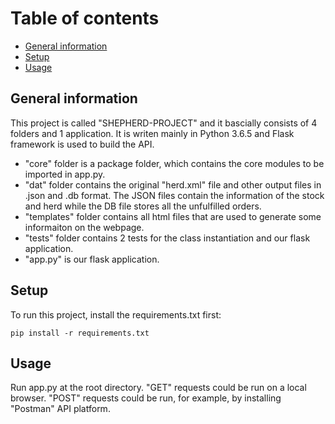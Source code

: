 # Table of contents
* [General information](#General-information)
* [Setup](#setup)
* [Usage](#usage)
## General information
This project is called "SHEPHERD-PROJECT" and it bascially consists of 4 folders and 1 application.
It is writen mainly in Python 3.6.5 and Flask framework is used to build the API.

* "core" folder is a package folder, which contains the core modules to be imported in app.py.
* "dat" folder contains the original "herd.xml" file and other output files in .json and .db format.
The JSON files contain the information of the stock and herd while the DB file stores all the unfulfilled orders.
* "templates" folder contains all html files that are used to generate some informaiton on the webpage.
* "tests" folder contains 2 tests for the class instantiation and our flask application.
* "app.py" is our flask application.
## Setup
To run this project, install the requirements.txt first:

```
pip install -r requirements.txt
```
## Usage
Run app.py at the root directory.
"GET" requests could be run on a local browser.
"POST" requests could be run, for example, by installing "Postman" API platform.